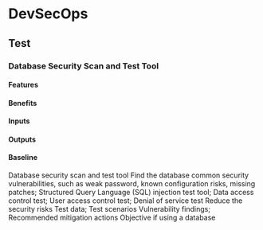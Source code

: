 # DevSecOps

## Test

### Database Security Scan and Test Tool

#### Features

#### Benefits

#### Inputs

#### Outputs

#### Baseline

Database
security scan
and test tool
Find the database common
security vulnerabilities,
such as weak password,
known configuration risks,
missing patches;
Structured Query Language
(SQL) injection test tool;
Data access control test;
User access control test;
Denial of service test
Reduce the
security risks
Test data;
Test scenarios
Vulnerability
findings;
Recommended
mitigation
actions
Objective
if using a
database
